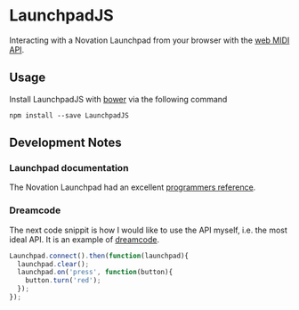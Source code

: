 # LaunchpadJS
Interacting with a Novation Launchpad from your browser with the [web MIDI API][midi-web].

## Usage

Install LaunchpadJS with [bower][] via the following command

```shell
npm install --save LaunchpadJS
```

## Development Notes

### Launchpad documentation

The Novation Launchpad had an excellent [programmers reference][reference].

### Dreamcode
The next code snippit is how I would like to use the API myself, i.e. the most ideal API. It is an example of [dreamcode][].

```js
Launchpad.connect().then(function(launchpad){
  launchpad.clear();
  launchpad.on('press', function(button){
    button.turn('red');
  });
});
```

[midi-web]: https://webaudio.github.io/web-midi-api/
[bower]: http://bower.io/
[reference]: https://d19ulaff0trnck.cloudfront.net/sites/default/files/novation/downloads/4080/launchpad-programmers-reference.pdf
[dreamcode]: http://hood.ie/initiatives/#dreamcode
